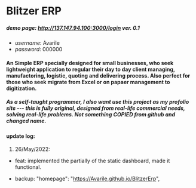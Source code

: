 # Blitzer ERP

##### demo page: http://137.147.94.100:3000/login ver. 0.1

- _username_: Avarile
- _password_: 000000

#### An Simple ERP specially designed for small businesses, who seek lightweight application to regular their day to day client managing, manufactoring, logistic, quoting and delivering process. Also perfect for those who seek migrate from Excel or on papaer management to digitization.

##### As a self-taught programmer, I also want use this project as my profolio site --- this is fully original, designed from real-life commercial needs, solving real-life problems. Not something COPIED from github and changed name.

#### update log:

1. 26/May/2022:

- feat: implemented the partially of the static dashboard, made it functional.


- backup: "homepage": "https://Avarile.github.io/BlitzerErp",
